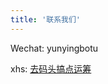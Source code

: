 ```yaml
---
title: '联系我们'
---
```

Wechat: yunyingbotu

xhs: [去码头搞点运筹](https://www.xiaohongshu.com/user/profile/601f87c8000000000101c697?xhsshare=CopyLink&appuid=657d3544000000003d02a1bc&apptime=1712248442)


